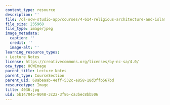 ```yaml
---
content_type: resource
description: ''
file: /ol-ocw-studio-app/courses/4-614-religious-architecture-and-islamic-cultures-fall-2002/5b14704590483c223f86ca3bec8bb506_4036.jpg
file_size: 235968
file_type: image/jpeg
image_metadata:
  caption: ''
  credit: ''
  image-alt: ''
learning_resource_types:
- Lecture Notes
license: https://creativecommons.org/licenses/by-nc-sa/4.0/
ocw_type: OCWImage
parent_title: Lecture Notes
parent_type: CourseSection
parent_uid: 68abeaab-4eff-532c-e858-18d3ffb567bd
resourcetype: Image
title: 4036.jpg
uid: 5b147045-9048-3c22-3f86-ca3bec8bb506
---
```

